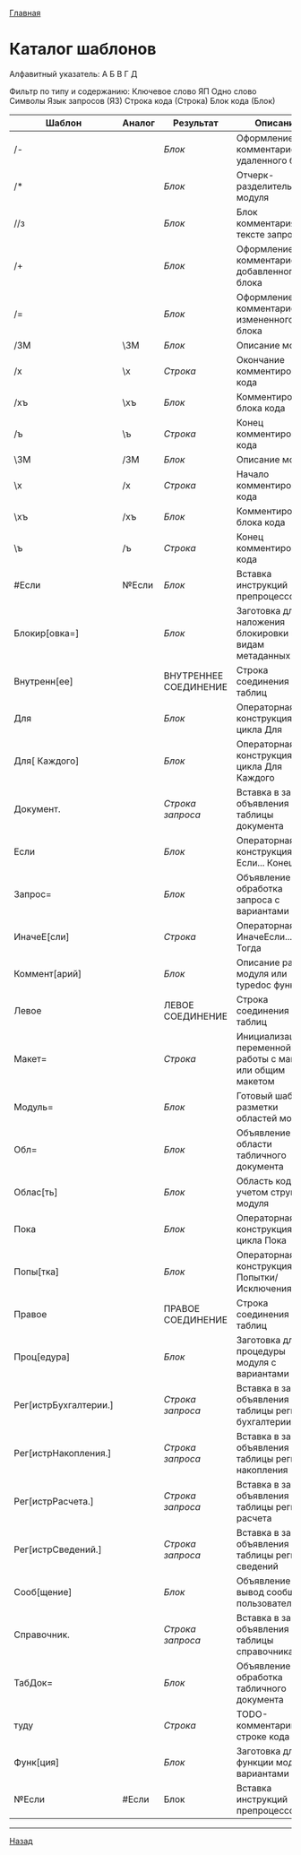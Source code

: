 [Главная](./../README.md)
# Каталог шаблонов
Алфавитный указатель:
А Б В Г Д

Фильтр по типу и содержанию:
Ключевое слово ЯП
Одно слово
Символы
Язык запросов (ЯЗ)
Строка кода (Строка)
Блок кода (Блок)

| Шаблон | Аналог | Результат | Описание |
| ---- | ---- | ---- | ---- |
| /- |  | *Блок* | Оформление комментарием удаленного блока |
| /* |  | *Блок* | Отчерк-разделитель модуля |
| //з |  | *Блок* | Блок комментария в тексте запроса |
| /+ |  | *Блок* | Оформление комментарием добавленного блока |
| /= |  | *Блок* | Оформление комментарием измененного блока |
| /ЗМ | \ЗМ | *Блок* | Описание модуля |
| /х | \х | *Строка* | Окончание комментирования кода |
| /хъ | \хъ | *Блок* | Комментирование блока кода |
| /ъ | \ъ | *Строка* | Конец комментирования кода |
| \ЗМ | /ЗМ | *Блок* | Описание модуля |
| \х | /х | *Строка* | Начало комментирования кода |
| \хъ | /хъ | *Блок* | Комментирование блока кода |
| \ъ | /ъ | *Строка* | Конец комментирования кода |
| #Если | №Если | *Блок* | Вставка инструкций препроцессора |
| Блокир[овка=] |  | *Блок* | Заготовка для наложения блокировки по видам метаданных |
| Внутренн[ее] |  | ВНУТРЕННЕЕ СОЕДИНЕНИЕ | Строка соединения таблиц |
| Для |  | *Блок* | Операторная конструкция для цикла Для |
| Для[ Каждого] |  | *Блок* | Операторная конструкция для цикла Для Каждого |
| Документ. |  | *Строка запроса* | Вставка в запрос объявления таблицы документа |
| Если |  | *Блок* | Операторная конструкция Если... КонецЕсли; |
| Запрос= |  | *Блок* | Объявление и обработка запроса с вариантами |
| ИначеЕ[сли] |  | *Строка* | Операторная пара ИначеЕсли... Тогда |
| Коммент[арий] |  | *Блок* | Описание раздела модуля или typedoc функции |
| Левое |  | ЛЕВОЕ СОЕДИНЕНИЕ | Строка соединения таблиц |
| Макет= |  | *Строка* | Инициализация переменной для работы с макетом или общим макетом |
| Модуль= |  | *Блок* | Готовый шаблон разметки областей модуля |
| Обл= |  | *Блок* | Объявление области табличного документа |
| Облас[ть] |  | *Блок* | Область кода с учетом структуры модуля |
| Пока |  | *Блок* | Операторная конструкция для цикла Пока |
| Попы[тка] |  | *Блок* | Операторная конструкция для Попытки/Исключения |
| Правое |  | ПРАВОЕ СОЕДИНЕНИЕ | Строка соединения таблиц |
| Проц[едура] |  | *Блок* | Заготовка для процедуры модуля с вариантами |
| Рег[истрБухгалтерии.] |  | *Строка запроса* | Вставка в запрос объявления таблицы регистра бухгалтерии |
| Рег[истрНакопления.] |  | *Строка запроса* | Вставка в запрос объявления таблицы регистра накопления |
| Рег[истрРасчета.] |  | *Строка запроса* | Вставка в запрос объявления таблицы регистра расчета |
| Рег[истрСведений.] |  | *Строка запроса* | Вставка в запрос объявления таблицы регистра сведений |
| Сооб[щение] |  | *Блок* | Объявление и вывод сообщения пользователю |
| Справочник. |  | *Строка запроса* | Вставка в запрос объявления таблицы справочника |
| ТабДок= |  | *Блок* | Объявление и обработка табличного документа |
| туду |  | *Строка* | TODO-комментарий к строке кода |
| Функ[ция] |  | *Блок* | Заготовка для функции модуля с вариантами |
| №Если | #Если | Блок | Вставка инструкций препроцессора |

---

[Назад](./../README.md)
